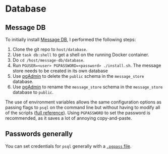 # Database

## Message DB

To initially install [Message DB][2], I performed the following steps:

1. Clone the git repo to `host/database`.
1. Use `task db:shell` to get a shell on the running Docker container.
1. Do `cd /host/message-db/database`.
1. Run `PGUSER=<user> PGPASSWORD=<password> ./install.sh`. The message store needs to be created in its own database
1. Use [pgAdmin][3] to delete the `public` schema in the `message_store` database.
1. Use [pgAdmin][3] to rename the `message_store` schema in the `message_store` database to `public`.

The use of environment variables allows the same configuration options as passing flags to `psql` on the command line but without having to modify all of the scripts ([full reference][1]). Using `PGPASSWORD` to set the password is recommended, as it saves a lot of annoying copy-and-paste.

[1]: https://www.postgresql.org/docs/current/libpq-envars.html
[2]: https://github.com/message-db/message-db
[3]: https://www.pgadmin.org/

## Passwords generally

You can set credentials for `psql` generally with a [`.pgpass` file][4].

[4]: https://www.postgresql.org/docs/13/libpq-pgpass.html
